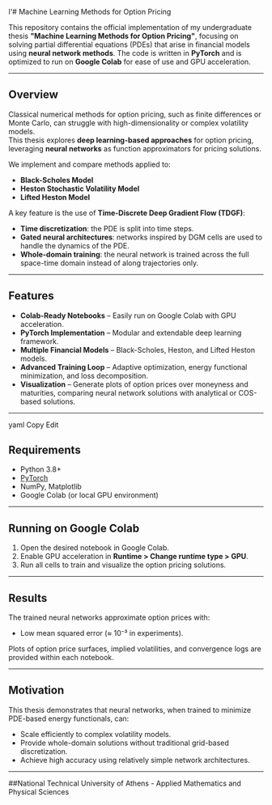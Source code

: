 l'# Machine Learning Methods for Option Pricing

This repository contains the official implementation of my undergraduate thesis **"Machine Learning Methods for Option Pricing"**, focusing on solving partial differential equations (PDEs) that arise in financial models using **neural network methods**. The code is written in **PyTorch** and is optimized to run on **Google Colab** for ease of use and GPU acceleration.

---

## Overview

Classical numerical methods for option pricing, such as finite differences or Monte Carlo, can struggle with high-dimensionality or complex volatility models.  
This thesis explores **deep learning-based approaches** for option pricing, leveraging **neural networks** as function approximators for pricing solutions.

We implement and compare methods applied to:
- **Black-Scholes Model**
- **Heston Stochastic Volatility Model**
- **Lifted Heston Model**

A key feature is the use of **Time-Discrete Deep Gradient Flow (TDGF)**:
- **Time discretization**: the PDE is split into time steps.
- **Gated neural architectures**: networks inspired by DGM cells are used to handle the dynamics of the PDE.
- **Whole-domain training**: the neural network is trained across the full space-time domain instead of along trajectories only.

---

## Features

- **Colab-Ready Notebooks** – Easily run on Google Colab with GPU acceleration.
- **PyTorch Implementation** – Modular and extendable deep learning framework.
- **Multiple Financial Models** – Black-Scholes, Heston, and Lifted Heston models.
- **Advanced Training Loop** – Adaptive optimization, energy functional minimization, and loss decomposition.
- **Visualization** – Generate plots of option prices over moneyness and maturities, comparing neural network solutions with analytical or COS-based solutions.

---



yaml
Copy
Edit


## Requirements

- Python 3.8+
- [PyTorch](https://pytorch.org/)
- NumPy, Matplotlib
- Google Colab (or local GPU environment)

---

## Running on Google Colab

1. Open the desired notebook in Google Colab.
2. Enable GPU acceleration in **Runtime > Change runtime type > GPU**.
3. Run all cells to train and visualize the option pricing solutions.

---

## Results

The trained neural networks approximate option prices with:
- Low mean squared error (≈ 10⁻³ in experiments).

Plots of option price surfaces, implied volatilities, and convergence logs are provided within each notebook.

---

## Motivation

This thesis demonstrates that neural networks, when trained to minimize PDE-based energy functionals, can:
- Scale efficiently to complex volatility models.
- Provide whole-domain solutions without traditional grid-based discretization.
- Achieve high accuracy using relatively simple network architectures.

---

##National Technical University of Athens - Applied Mathematics and Physical Sciences
